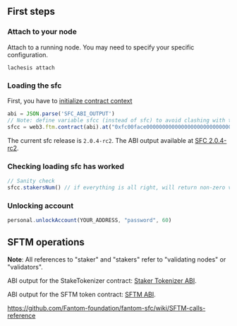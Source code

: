 ## First steps

### Attach to your node 
Attach to a running node. You may need to specify your specific configuration.

```
lachesis attach
```

### Loading the sfc
First, you have to [initialize contract context](./README.md#init-SFC-contract-context)

```js
abi = JSON.parse('SFC_ABI_OUTPUT')
// Note: define variable sfcc (instead of sfc) to avoid clashing with the sfc namespace introduced in go-lachesis v0.7.0-rc1.
sfcc = web3.ftm.contract(abi).at("0xfc00face00000000000000000000000000000000")
```

The current sfc release is `2.0.4-rc2`. The ABI output available at [SFC 2.0.4-rc2](./releases/sfc-abi-2.0.4-rc.2.json).

### Checking loading sfc has worked

```js
// Sanity check
sfcc.stakersNum() // if everything is all right, will return non-zero value
```

### Unlocking account

```js
personal.unlockAccount(YOUR_ADDRESS, "password", 60)
```

## SFTM operations

**Note**: All references to "staker" and "stakers" refer to "validating nodes" or "validators".

ABI output for the StakeTokenizer contract: [Staker Tokenizer ABI](./releases/stake-tokenizer-abi.json).

ABI output for the SFTM token contract: [SFTM ABI](./releases/sftm-abi.json).

https://github.com/Fantom-foundation/fantom-sfc/wiki/SFTM-calls-reference
